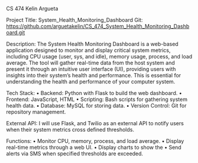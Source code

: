 CS 474
Kelin Argueta

Project Title: System_Health_Monitoring_Dashboard
Git: https://github.com/arguetakelin/CS_474_System_Health_Monitoring_Dashboard.git

Description: 
The System Health Monitoring Dashboard is a web-based application designed to monitor and display critical system metrics, including CPU usage (user, sys, and idle), memory usage, process, and load average. The tool will gather real-time data from the host system and present it through an intuitive user interface (UI), providing users with insights into their system’s health and performance. This is essential for understanding the health and performance of your computer system.

Tech Stack: 
• Backend: Python with Flask to build the web dashboard.
• Frontend: JavaScript, HTML
• Scripting: Bash scripts for gathering system health data. 
• Database: MySQL for storing data.
• Version Control: Git for repository management. 

External API: 
I will use Flask, and Twilio as an external API to notify users when their system metrics cross defined thresholds. 

Functions: 
• Monitor CPU, memory, process, and load average. 
• Display real-time metrics through a web UI.
• Display charts to show the 
• Send alerts via SMS when specified thresholds are exceeded. 


